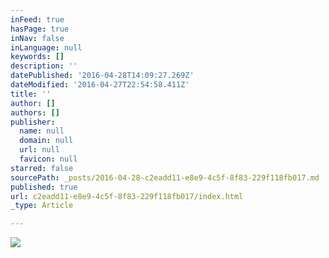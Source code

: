```yaml
---
inFeed: true
hasPage: true
inNav: false
inLanguage: null
keywords: []
description: ''
datePublished: '2016-04-28T14:09:27.269Z'
dateModified: '2016-04-27T22:54:58.411Z'
title: ''
author: []
authors: []
publisher:
  name: null
  domain: null
  url: null
  favicon: null
starred: false
sourcePath: _posts/2016-04-28-c2eadd11-e8e9-4c5f-8f83-229f118fb017.md
published: true
url: c2eadd11-e8e9-4c5f-8f83-229f118fb017/index.html
_type: Article

---
```

![](https://the-grid-user-content.s3-us-west-2.amazonaws.com/f9940469-8748-4c86-a4f0-cf9818d8ffc6.jpg)
